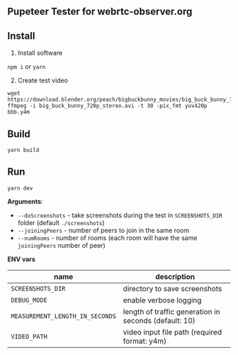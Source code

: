 Pupeteer Tester for webrtc-observer.org
---

## Install

1. Install software

`npm i` or `yarn`

2. Create test video

```shell
wget https://download.blender.org/peach/bigbuckbunny_movies/big_buck_bunny_720p_stereo.avi
ffmpeg -i big_buck_bunny_720p_stereo.avi -t 30 -pix_fmt yuv420p bbb.y4m
```

## Build

```shell
yarn build
```

## Run

```shell
yarn dev
```

**Arguments**:

 * `--doScreenshots` - take screenshots during the test in `SCREENSHOTS_DIR` folder (default `./screenshots`)
 * `--joiningPeers` - number of peers to join in the same room
 * `--numRooms` - number of rooms (each room will have the same `joiningPeers` number of peer)

**ENV vars**

| name | description |
| --- | --- |
| `SCREENSHOTS_DIR`| directory to save screenshots |
| `DEBUG_MODE` | enable verbose logging |
| `MEASUREMENT_LENGTH_IN_SECONDS` | length of traffic generation in seconds (default: 10) |
| `VIDEO_PATH` | video input file path (required format: y4m) |
